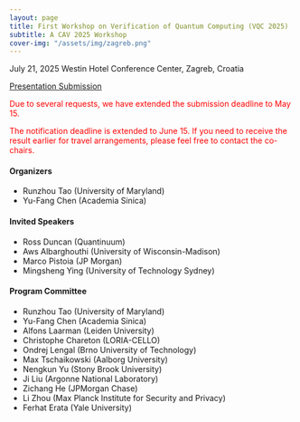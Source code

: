 ```yaml
---
layout: page
title: First Workshop on Verification of Quantum Computing (VQC 2025)
subtitle: A CAV 2025 Workshop
cover-img: "/assets/img/zagreb.png"
---
```


<div class="workshop-details">
    <span class="workshop-detail">
        <i class="fas fa-calendar-alt"></i> July 21, 2025
    </span>
    <span class="workshop-detail">
        <i class="fas fa-location-dot"></i> Westin Hotel Conference Center, Zagreb, Croatia
    </span>
</div>

[Presentation Submission](https://easychair.org/conferences/?conf=vqc2025)

<span style="color:red">Due to several requests, we have extended the submission deadline to May 15.</span>

<span style="color:red">The notification deadline is extended to June 15. If you need to receive the result earlier for travel arrangements, please feel free to contact the co-chairs.</span>

#### Organizers
- Runzhou Tao (University of Maryland)
- Yu-Fang Chen (Academia Sinica)

#### Invited Speakers
- Ross Duncan (Quantinuum)
- Aws Albarghouthi (University of Wisconsin-Madison)
- Marco Pistoia (JP Morgan)
- Mingsheng Ying (University of Technology Sydney)

#### Program Committee
- Runzhou Tao (University of Maryland)
- Yu-Fang Chen (Academia Sinica)
- Alfons Laarman (Leiden University)
- Christophe Chareton (LORIA-CELLO)
- Ondrej Lengal (Brno University of Technology)
- Max Tschaikowski (Aalborg University)
- Nengkun Yu (Stony Brook University)
- Ji Liu (Argonne National Laboratory)
- Zichang He (JPMorgan Chase)
- Li Zhou (Max Planck Institute for Security and Privacy)
- Ferhat Erata (Yale University)
